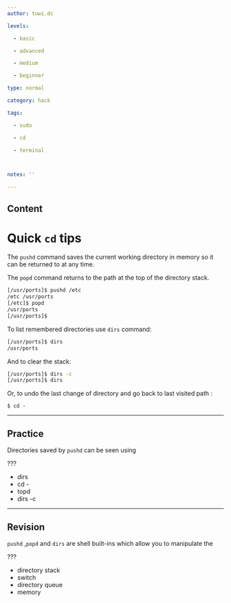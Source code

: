 ```yaml
---
author: tuwi.dc

levels:

  - basic

  - advanced

  - medium

  - beginner

type: normal

category: hack

tags:

  - sudo

  - cd

  - terminal



notes: ''

---
```

## Content
# Quick `cd` tips

The `pushd` command saves the current working directory in memory so it can be returned to at any time.

The `popd` command returns to the path at the top of the directory stack.
```bash
[/usr/ports]$ pushd /etc
/etc /usr/ports
[/etc]$ popd
/usr/ports
[/usr/ports]$
```
To list remembered directories use `dirs` command:
```bash
[/usr/ports]$ dirs
/usr/ports
```
And to clear the stack:
```bash
[/usr/ports]$ dirs -c
[/usr/ports]$ dirs
```

Or, to undo the last change of directory and go back to last visited path :
```
$ cd -
```

---
## Practice

Directories saved by `pushd` can be seen using

???

* dirs
* cd -
* topd
* dirs -c

---
## Revision

`pushd` ,`popd`  and `dirs` are shell built-ins which allow you to manipulate the

???

* directory stack
* switch
* directory queue
* memory

